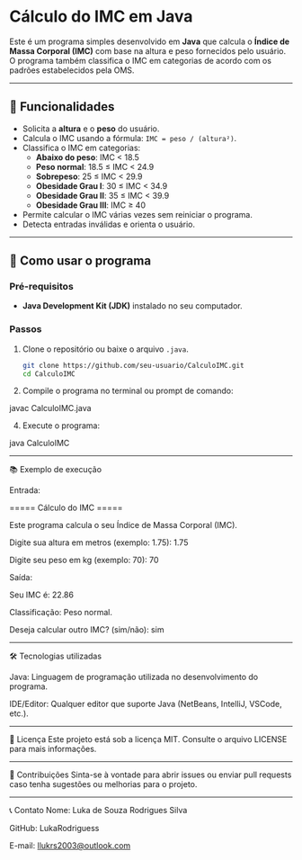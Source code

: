 # Cálculo do IMC em Java

Este é um programa simples desenvolvido em **Java** que calcula o **Índice de Massa Corporal (IMC)** com base na altura e peso fornecidos pelo usuário. O programa também classifica o IMC em categorias de acordo com os padrões estabelecidos pela OMS.

---

## 📝 Funcionalidades

- Solicita a **altura** e o **peso** do usuário.
- Calcula o IMC usando a fórmula: `IMC = peso / (altura²)`.
- Classifica o IMC em categorias:
  - **Abaixo do peso**: IMC < 18.5
  - **Peso normal**: 18.5 ≤ IMC < 24.9
  - **Sobrepeso**: 25 ≤ IMC < 29.9
  - **Obesidade Grau I**: 30 ≤ IMC < 34.9
  - **Obesidade Grau II**: 35 ≤ IMC < 39.9
  - **Obesidade Grau III**: IMC ≥ 40
- Permite calcular o IMC várias vezes sem reiniciar o programa.
- Detecta entradas inválidas e orienta o usuário.

---

## 🚀 Como usar o programa

### Pré-requisitos
- **Java Development Kit (JDK)** instalado no seu computador.

### Passos
1. Clone o repositório ou baixe o arquivo `.java`.
   ```bash
   git clone https://github.com/seu-usuario/CalculoIMC.git
   cd CalculoIMC
2. Compile o programa no terminal ou prompt de comando:

javac CalculoIMC.java

4. Execute o programa:

java CalculoIMC

---

📚 Exemplo de execução

Entrada:


===== Cálculo do IMC =====

Este programa calcula o seu Índice de Massa Corporal (IMC).

Digite sua altura em metros (exemplo: 1.75): 1.75

Digite seu peso em kg (exemplo: 70): 70


Saída:

Seu IMC é: 22.86

Classificação: Peso normal.

Deseja calcular outro IMC? (sim/não): sim

---

🛠️ Tecnologias utilizadas

Java: Linguagem de programação utilizada no desenvolvimento do programa.

IDE/Editor: Qualquer editor que suporte Java (NetBeans, IntelliJ, VSCode, etc.).

---

📄 Licença
Este projeto está sob a licença MIT. Consulte o arquivo LICENSE para mais informações.

---

🤝 Contribuições
Sinta-se à vontade para abrir issues ou enviar pull requests caso tenha sugestões ou melhorias para o projeto.

---

📞 Contato
Nome: Luka de Souza Rodrigues Silva

GitHub: LukaRodriguess

E-mail: llukrs2003@outlook.com

